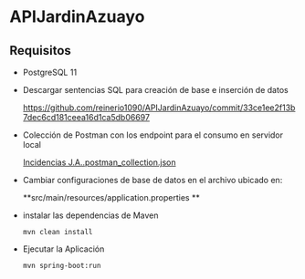 # APIJardinAzuayo

## Requisitos

-  PostgreSQL 11
-  Descargar sentencias SQL para creación de base e inserción de datos

   https://github.com/reinerio1090/APIJardinAzuayo/commit/33ce1ee2f13b7dec6cd181ceea16d1ca5db06697
  
- Colección de Postman con los endpoint para el consumo en servidor local

  [Incidencias J.A..postman_collection.json](https://github.com/reinerio1090/APIJardinAzuayo/files/15448759/Incidencias.J.A.postman_collection.json)

- Cambiar configuraciones de base de datos en el archivo ubicado en:

   **src/main/resources/application.properties **

- instalar las dependencias de Maven

      mvn clean install

- Ejecutar la Aplicación

      mvn spring-boot:run

    

